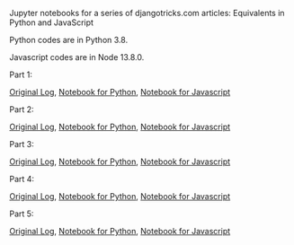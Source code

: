 Jupyter notebooks for a series of djangotricks.com articles: Equivalents in Python and JavaScript

Python codes are in Python 3.8.

Javascript codes are in Node 13.8.0.

Part 1:

[Original Log](https://djangotricks.blogspot.com/2018/06/equivalents-in-python-and-javascript-part-1.html), [Notebook for Python](part1_python.ipynb), [Notebook for Javascript](part1_javascript.ipynb)

Part 2:

[Original Log](https://djangotricks.blogspot.com/2018/07/equivalents-in-python-and-javascript-part-2.html), [Notebook for Python](part2_python.ipynb), [Notebook for Javascript](part2_javascript.ipynb)

Part 3:

[Original Log](https://djangotricks.blogspot.com/2018/07/equivalents-in-python-and-javascript-part-3.html), [Notebook for Python](part3_python.ipynb), [Notebook for Javascript](part3_javascript.ipynb)

Part 4:

[Original Log](https://djangotricks.blogspot.com/2018/07/equivalents-in-python-and-javascript-part-4.html), [Notebook for Python](part4_python.ipynb), [Notebook for Javascript](part4_javascript.ipynb)

Part 5:

[Original Log](https://djangotricks.blogspot.com/2019/02/equivalents-in-python-and-javascript-bonus.html), [Notebook for Python](part5_python.ipynb), [Notebook for Javascript](part5_javascript.ipynb)

